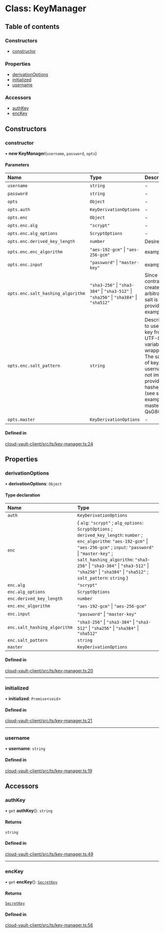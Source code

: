 # Class: KeyManager

## Table of contents

### Constructors

- [constructor](KeyManager.md#constructor)

### Properties

- [derivationOptions](KeyManager.md#derivationoptions)
- [initialized](KeyManager.md#initialized)
- [username](KeyManager.md#username)

### Accessors

- [authKey](KeyManager.md#authkey)
- [encKey](KeyManager.md#enckey)

## Constructors

### constructor

• **new KeyManager**(`username`, `password`, `opts`)

#### Parameters

| Name | Type | Description |
| :------ | :------ | :------ |
| `username` | `string` | - |
| `password` | `string` | - |
| `opts` | `Object` | - |
| `opts.auth` | `KeyDerivationOptions` | - |
| `opts.enc` | `Object` | - |
| `opts.enc.alg` | ``"scrypt"`` | - |
| `opts.enc.alg_options` | `ScryptOptions` | - |
| `opts.enc.derived_key_length` | `number` | Desired key length in bytes |
| `opts.enc.enc_algorithm` | ``"aes-192-gcm"`` \| ``"aes-256-gcm"`` | example: aes-256-gcm |
| `opts.enc.input` | ``"password"`` \| ``"master-key"`` | example: password |
| `opts.enc.salt_hashing_algorithm` | ``"sha3-256"`` \| ``"sha3-384"`` \| ``"sha3-512"`` \| ``"sha256"`` \| ``"sha384"`` \| ``"sha512"`` | Since salts are length contrained, and saltPattern creates salts with an arbitrary length, the input salt is hashed with the provided hash algorithm. example: sha3-512 |
| `opts.enc.salt_pattern` | `string` | Describes the salt pattern to use when deriving the key from a password. It is a UTF-8 string, where variables to replace wrapped in curly braces. The salt is a concatenation of key_name, server_id and username. The length is not important since the provided salt will be hashed before being used (see saltHashingAlgorithm) example: master9u8tHv8_s-QsG8CxuAefhg{username} |
| `opts.master` | `KeyDerivationOptions` | - |

#### Defined in

[cloud-vault-client/src/ts/key-manager.ts:24](https://gitlab.com/i3-market/code/wp3/t3.2/i3m-wallet-monorepo/-/blob/d3e88fc/packages/cloud-vault-client/src/ts/key-manager.ts#L24)

## Properties

### derivationOptions

• **derivationOptions**: `Object`

#### Type declaration

| Name | Type |
| :------ | :------ |
| `auth` | `KeyDerivationOptions` |
| `enc` | { `alg`: ``"scrypt"`` ; `alg_options`: `ScryptOptions` ; `derived_key_length`: `number` ; `enc_algorithm`: ``"aes-192-gcm"`` \| ``"aes-256-gcm"`` ; `input`: ``"password"`` \| ``"master-key"`` ; `salt_hashing_algorithm`: ``"sha3-256"`` \| ``"sha3-384"`` \| ``"sha3-512"`` \| ``"sha256"`` \| ``"sha384"`` \| ``"sha512"`` ; `salt_pattern`: `string`  } |
| `enc.alg` | ``"scrypt"`` |
| `enc.alg_options` | `ScryptOptions` |
| `enc.derived_key_length` | `number` |
| `enc.enc_algorithm` | ``"aes-192-gcm"`` \| ``"aes-256-gcm"`` |
| `enc.input` | ``"password"`` \| ``"master-key"`` |
| `enc.salt_hashing_algorithm` | ``"sha3-256"`` \| ``"sha3-384"`` \| ``"sha3-512"`` \| ``"sha256"`` \| ``"sha384"`` \| ``"sha512"`` |
| `enc.salt_pattern` | `string` |
| `master` | `KeyDerivationOptions` |

#### Defined in

[cloud-vault-client/src/ts/key-manager.ts:20](https://gitlab.com/i3-market/code/wp3/t3.2/i3m-wallet-monorepo/-/blob/d3e88fc/packages/cloud-vault-client/src/ts/key-manager.ts#L20)

___

### initialized

• **initialized**: `Promise`<`void`\>

#### Defined in

[cloud-vault-client/src/ts/key-manager.ts:21](https://gitlab.com/i3-market/code/wp3/t3.2/i3m-wallet-monorepo/-/blob/d3e88fc/packages/cloud-vault-client/src/ts/key-manager.ts#L21)

___

### username

• **username**: `string`

#### Defined in

[cloud-vault-client/src/ts/key-manager.ts:19](https://gitlab.com/i3-market/code/wp3/t3.2/i3m-wallet-monorepo/-/blob/d3e88fc/packages/cloud-vault-client/src/ts/key-manager.ts#L19)

## Accessors

### authKey

• `get` **authKey**(): `string`

#### Returns

`string`

#### Defined in

[cloud-vault-client/src/ts/key-manager.ts:49](https://gitlab.com/i3-market/code/wp3/t3.2/i3m-wallet-monorepo/-/blob/d3e88fc/packages/cloud-vault-client/src/ts/key-manager.ts#L49)

___

### encKey

• `get` **encKey**(): [`SecretKey`](SecretKey.md)

#### Returns

[`SecretKey`](SecretKey.md)

#### Defined in

[cloud-vault-client/src/ts/key-manager.ts:56](https://gitlab.com/i3-market/code/wp3/t3.2/i3m-wallet-monorepo/-/blob/d3e88fc/packages/cloud-vault-client/src/ts/key-manager.ts#L56)
